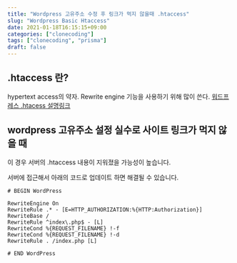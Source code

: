 ```yaml
---
title: "Wordpress 고유주소 수정 후 링크가 먹지 않을때 .htaccess"
slug: "Wordpress Basic Htaccess"
date: 2021-01-18T16:15:15+09:00
categories: ["clonecoding"]
tags: ["clonecoding", "prisma"]
draft: false
---
```


## .htaccess 란?

hypertext access의 약자. Rewrite engine 기능을 사용하기 위해 많이 쓴다.
[워드프레스 .htacess 설명링크](https://wordpress.org/support/article/htaccess/)

## wordpress 고유주소 설정 실수로 사이트 링크가 먹지 않을 때

이 경우 서버의 .htaccess 내용이 지워졌을 가능성이 높습니다.

서버에 접근해서 아래의 코드로 업데이트 하면 해결될 수 있습니다.

```
# BEGIN WordPress

RewriteEngine On
RewriteRule .* - [E=HTTP_AUTHORIZATION:%{HTTP:Authorization}]
RewriteBase /
RewriteRule ^index\.php$ - [L]
RewriteCond %{REQUEST_FILENAME} !-f
RewriteCond %{REQUEST_FILENAME} !-d
RewriteRule . /index.php [L]

# END WordPress
```
